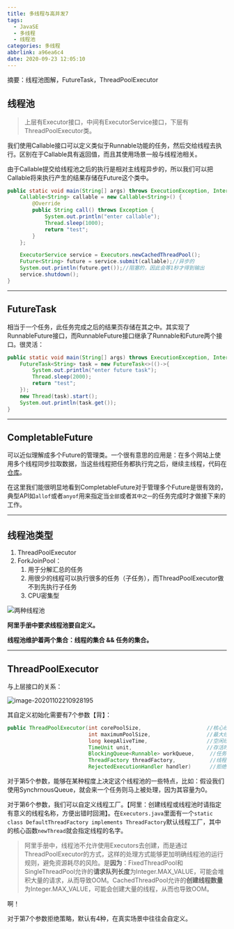 ```yaml
---
title: 多线程与高并发7
tags:
  - JavaSE
  - 多线程
  - 线程池
categories: 多线程
abbrlink: a96ea6c4
date: 2020-09-23 12:05:10
---
```


摘要：线程池图解，FutureTask，ThreadPoolExecutor

<!-- more -->

## 线程池

> 上层有Executor接口，中间有ExecutorService接口，下层有ThreadPoolExecutor类。
>

我们使用Callable接口可以定义类似于Runnable功能的任务，然后交给线程去执行。区别在于Callable具有返回值，而且其使用场景一般与线程池相关。

由于Callable提交给线程池之后的执行是相对主线程异步的，所以我们可以把Callable将来执行产生的结果存储在Future这个类中。

```java
public static void main(String[] args) throws ExecutionException, InterruptedException {
    Callable<String> callable = new Callable<String>() {
        @Override
        public String call() throws Exception {
            System.out.println("enter callable");
            Thread.sleep(1000);
            return "test";
        }
    };

    ExecutorService service = Executors.newCachedThreadPool();
    Future<String> future = service.submit(callable);//异步的
    System.out.println(future.get());//阻塞的，因此会等1秒才得到输出
    service.shutdown();
}
```

---

## FutureTask

相当于一个任务，此任务完成之后的结果页存储在其之中。其实现了RunnableFuture接口，而RunnableFuture接口继承了Runnable和Future两个接口。很灵活：

```java
public static void main(String[] args) throws ExecutionException, InterruptedException {
    FutureTask<String> task = new FutureTask<>(()->{
        System.out.println("enter future task");
        Thread.sleep(2000);
        return "test";
    });
    new Thread(task).start();
    System.out.println(task.get());
}
```

---

## CompletableFuture

可以近似理解成多个Future的管理类。一个很有意思的应用是：在多个网站上使用多个线程同步拉取数据，当这些线程把任务都执行完之后，继续主线程，代码在[仓库](https://github.com/ogugugugugua/Java-Notes/blob/c54b05757bf18a7db3d95af93808e8b249ba0f81/code/multiThread/src/com/threadPool/testCompletableFuture.java)。

在这里我们能很明显地看到CompletableFuture对于管理多个Future是很有效的，典型API如`allof`或者`anyof`用来指定当`全部`或者`其中之一`的任务完成时才做接下来的工作。

---

## 线程池类型

1. ThreadPoolExecutor
2. ForkJoinPool：
   1. 用于分解汇总的任务
   2. 用很少的线程可以执行很多的任务（子任务），而ThreadPoolExecutor做不到先执行子任务
   3. CPU密集型

![两种线程池](https://user-images.githubusercontent.com/17522733/98050291-a6775000-1e31-11eb-9dcc-f977979dfd66.png)

**阿里手册中要求线程池要自定义。**

**线程池维护着两个集合：线程的集合 && 任务的集合。**

---

## ThreadPoolExecutor

与上层接口的关系：

![image-20201102210928195](https://user-images.githubusercontent.com/17522733/97914181-c6364780-1d4f-11eb-86b5-c25fbdf42045.png)

其自定义初始化需要有7个参数【背】：

```java
public ThreadPoolExecutor(int corePoolSize,						//核心线程数(不归还给操作系统)
                          int maximumPoolSize,					//最大线程数(扩容的最大值)
                          long keepAliveTime,					//空闲线程存活时间数值
                          TimeUnit unit,						//存活时间单位
                          BlockingQueue<Runnable> workQueue,	 //任务队列(类型是阻塞队列)
                          ThreadFactory threadFactory,			 //线程工厂 (产生什么类型的线程等)
                          RejectedExecutionHandler handler)		 //拒绝策略
```

对于第5个参数，能够在某种程度上决定这个线程池的一些特点，比如：假设我们使用SynchrnousQueue，就会来一个任务则马上被处理，因为其容量为0。

对于第6个参数，我们可以自定义线程工厂。【阿里：创建线程或线程池时请指定有意义的线程名称，方便出错时回溯】。在`Executors.java`里面有一个`static class DefaultThreadFactory implements ThreadFactory`默认线程工厂，其中的核心函数`newThread`就会指定线程的名字。

> 阿里手册中，线程池不允许使用Executors去创建，而是通过ThreadPoolExecutor的方式，这样的处理方式能够更加明确线程池的运行规则，避免资源耗尽的风险。是**因为**：FixedThreadPool和SingleThreadPool允许的**请求队列长度**为Integer.MAX_VALUE，可能会堆积大量的请求，从而导致OOM。CachedThreadPool允许的**创建线程数量**为Integer.MAX_VALUE，可能会创建大量的线程，从而也导致OOM。

啊！

对于第7个参数拒绝策略，默认有4种，在真实场景中往往会自定义。